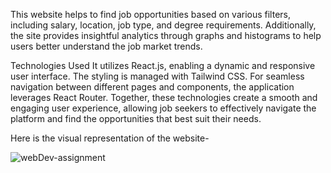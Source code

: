 This website helps to find job opportunities based on various filters, including salary, location, job type, and degree requirements. Additionally, the site provides insightful analytics through graphs and histograms to help users better understand the job market trends.

Technologies Used
    It utilizes React.js, enabling a dynamic and responsive user interface. The styling is managed with Tailwind CSS. For seamless navigation between different pages and components, the application leverages React Router. Together, these technologies create a smooth and engaging user experience, allowing job seekers to effectively navigate the platform and find the opportunities that best suit their needs.



Here is the visual representation of the website-

![webDev-assignment](https://github.com/user-attachments/assets/c02ea832-5086-4f6e-b947-60f7ed17d5af)
